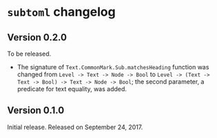 `subtoml` changelog
===================

Version 0.2.0
-------------

To be released.

 -  The signature of `Text.CommonMark.Sub.matchesHeading` function was changed
    from `Level -> Text -> Node -> Bool` to
    `Level -> (Text -> Text -> Bool) -> Text -> Node -> Bool`; the second
    parameter, a predicate for text equality, was added.


Version 0.1.0
--------------

Initial release.  Released on September 24, 2017.
